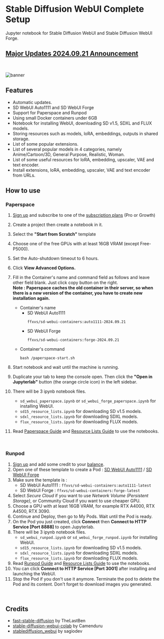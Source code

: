 # Stable Diffusion WebUI Complete Setup  
Jupyter notebook for Stable Diffusion WebUI and Stable Diffusion WebUI Forge.

## [Major Updates 2024.09.21 Announcement](https://github.com/ffxvs/sd-webui-complete-setup/discussions/15)  

<br>

![banner](https://github.com/user-attachments/assets/250bf979-d02f-4021-8ea3-4b31bf415514)

## Features  
* Automatic updates.
* SD WebUI Auto1111 and SD WebUI Forge
* Support for Paperspace and Runpod
* Using small Docker containers under 6GB
* Notebook for installing WebUI, downloading SD v1.5, SDXL and FLUX models.
* Storing resources such as models, loRA, embeddings, outputs in shared storage.
* List of some popular extensions.
* List of several popular models in 4 categories, namely Anime/Cartoon/3D, General Purpose, Realistic, Woman.
* List of some useful resources for loRA, embedding, upscaler, VAE and text encoder.
* Install extensions, loRA, embedding, upscaler, VAE and text encoder from URLs.

## How to use  
### Paperspace  
1. [Sign up](https://console.paperspace.com/signup) and subscribe to one of the [subscription plans](https://www.paperspace.com/gradient/pricing) (Pro or Growth)
2. Create a project then create a notebook in it.
3. Select the **"Start from Scratch"** template
4. Choose one of the free GPUs with at least 16GB VRAM (except Free-P5000).
5. Set the Auto-shutdown timeout to 6 hours.
6. Click **View Advanced Options.**
7. Fill in the Container's name and command field as follows and leave other field blank. Just click copy button on the right.  
   **Note : Paperspace caches the old container in their server, so when there is a new version of the container, you have to create new installation again.**
   * Container's name
     * SD WebUI Auto1111
       ```
       ffxvs/sd-webui-containers:auto1111-2024.09.21
       ```
     * SD WebUI Forge
       ```
       ffxvs/sd-webui-containers:forge-2024.09.21
       ```
   * Container's command
     ```
     bash /paperspace-start.sh
     ```
   
8. Start notebook and wait until the machine is running.
9. Duplicate your tab to keep the console open. Then click the **"Open in Jupyterlab"** button (the orange circle icon) in the left sidebar.
10. There will be 3 ipynb notebook files.
    * `sd_webui_paperspace.ipynb` or `sd_webui_forge_paperspace.ipynb` for installing WebUI.
    * `sd15_resource_lists.ipynb` for downloading SD v1.5 models.
    * `sdxl_resource_lists.ipynb` for downloading SDXL models.
    * `flux_resource_lists.ipynb` for downloading FLUX models.
11. Read [Paperspace Guide](https://github.com/ffxvs/sd-webui-complete-setup/wiki/Paperspace-Guide) and [Resource Lists Guide](https://github.com/ffxvs/sd-webui-complete-setup/wiki/Resource-Lists-Guide) to use the notebooks.

<br>

### Runpod  
1. [Sign up](https://runpod.io?ref=synjcfeg) and add some credit to your [balance](https://www.runpod.io/console/user/billing).
2. Open one of these template to create a Pod : [SD WebUI Auto1111](https://runpod.io/console/deploy?template=38adx50leu&ref=synjcfeg) / [SD WebUI Forge](https://runpod.io/console/deploy?template=kwef1wl832&ref=synjcfeg)
3. Make sure the template is : 
   * SD WebUI Auto1111 : `ffxvs/sd-webui-containers:auto1111-latest`
   * SD WebUI Forge : `ffxvs/sd-webui-containers:forge-latest`
4. Select _Secure Cloud_ if you want to use _Network Volume (Persistent Storage)_, or Community Cloud if you want to use cheaper GPU.
5. Choose a GPU with at least 16GB VRAM, for example RTX A4000, RTX A4500, RTX 3090.
6. Continue and Deploy, then go to My Pods. Wait until the Pod is ready.
7. On the Pod you just created, click **Connect** then **Connect to HTTP Service [Port 8888]** to open Jupyterlab.
8. There will be 3 ipynb notebook files.
   * `sd_webui_runpod.ipynb` or `sd_webui_forge_runpod.ipynb` for installing WebUI.
   * `sd15_resource_lists.ipynb` for downloading SD v1.5 models.
   * `sdxl_resource_lists.ipynb` for downloading SDXL models.
   * `flux_resource_lists.ipynb` for downloading FLUX models.
9. Read [Runpod Guide](https://github.com/ffxvs/sd-webui-complete-setup/wiki/Runpod-Guide) and [Resource Lists Guide](https://github.com/ffxvs/sd-webui-complete-setup/wiki/Resource-Lists-Guide) to use the notebooks.
10. You can click **Connect to HTTP Service [Port 3001]** after installing and launching the WebUI.
11. Stop the Pod if you don't use it anymore. Terminate the pod to delete the Pod and its content. Don't forget to download images you generated.

<br>

## Credits
* [fast-stable-diffusion](https://github.com/TheLastBen/fast-stable-diffusion) by TheLastBen
* [stable-diffusion-webui-colab](https://github.com/camenduru/stable-diffusion-webui-colab) by Camenduru
* [stablediffusion_webui](https://github.com/sagiodev/stablediffusion_webui) by sagiodev
